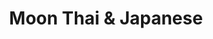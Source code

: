 ---
layout: place
title: Moon Thai & Japanese
permalink: /florida/royal-palm-beach/moon-thai-japanese.html
stateAbbr: FL
stateName: Florida
cityName: Royal Palm Beach
seo:
  type: restaurant
  links: null
place_id: ChIJifgqWg8v2YgR7DiIFKb_qfY
photos:
  - name: >-
      places/ChIJifgqWg8v2YgR7DiIFKb_qfY/photos/AeeoHcLZZ1Kdh0hVOlefe0V7JkcaPo_kle2Y__G02nf6CpePv1JWd3O6X7GAfSJ8d110P66Y5S2WQFruqmFa8E6IlmwohaO-Tuz6xcfQZLjle7SVmy3mpWJMBI0F_vcHpFRJy96hmZ44yvI5kN-t_FrPRVpCscfQcsoJeajZAR4XtNLEYy1Pmp4slj-0CcR5TDQNKCp--cGAcoYT6nkWnaivPV18LSeXK3aAe_mxK3H0IidzhMK4QW-ZuyIg8GOiSNiwy3qcUAmxpsmUQTKuySQ_HydeuWX7k55ur0KJ86CI31o_Wg
    widthPx: 1064
    heightPx: 598
    authorAttributions:
      - displayName: Moon Thai & Japanese
        uri: https://maps.google.com/maps/contrib/109189976221652248939
        photoUri: >-
          https://lh3.googleusercontent.com/a-/ALV-UjVV5gzOwD5PYJ2fTvl5nxC0b8STz0dEXZFjD88YvEc9_IoL0umg=s100-p-k-no-mo
    flagContentUri: >-
      https://www.google.com/local/imagery/report/?cb_client=maps_api_places.places_api&image_key=!1e10!2sAF1QipOpAXZETJLE7Z-wb3wXkHERgxMZMptxodPh75yN&hl=en-US
    googleMapsUri: >-
      https://www.google.com/maps/place//data=!3m4!1e2!3m2!1sAF1QipOpAXZETJLE7Z-wb3wXkHERgxMZMptxodPh75yN!2e10!4m2!3m1!1s0x88d92f0f5a2af889:0xf6a9ffa6148838ec
  - name: >-
      places/ChIJifgqWg8v2YgR7DiIFKb_qfY/photos/AeeoHcIkyDlD6JePaR3bIJ0A0LqFQl62XhrskIod79S4FS6OIa6HfUsnnIY9LLYS7ZBVZvFdzLnvCqWizSYHmFxLCrTv8jKbGgZdI7bWJXKvRkTETZfzzXwWM8CvIHbnBX7r-GAs44KBnQ0fxZfGoq3FChod_hRp2VmHR1D8e4BrC6JTm0tE-7iQii7nrqso6fA4D7I3u9qExwd_dcb9vWV5bF8PT3E4Arc40fAjkSgF-97u2Wd3lw4C0NhfMzoEUGBG0tuhi8dbWyuM-FONKXD_ZAg7F9xEoQXZoJI8TtTA79xLOQ
    widthPx: 819
    heightPx: 547
    authorAttributions:
      - displayName: Moon Thai & Japanese
        uri: https://maps.google.com/maps/contrib/109189976221652248939
        photoUri: >-
          https://lh3.googleusercontent.com/a-/ALV-UjVV5gzOwD5PYJ2fTvl5nxC0b8STz0dEXZFjD88YvEc9_IoL0umg=s100-p-k-no-mo
    flagContentUri: >-
      https://www.google.com/local/imagery/report/?cb_client=maps_api_places.places_api&image_key=!1e10!2sAF1QipMO8OJUtaL5ygnB7A0cDjxQvlr7ClFP0CWjkdg0&hl=en-US
    googleMapsUri: >-
      https://www.google.com/maps/place//data=!3m4!1e2!3m2!1sAF1QipMO8OJUtaL5ygnB7A0cDjxQvlr7ClFP0CWjkdg0!2e10!4m2!3m1!1s0x88d92f0f5a2af889:0xf6a9ffa6148838ec
  - name: >-
      places/ChIJifgqWg8v2YgR7DiIFKb_qfY/photos/AeeoHcJKZZywP5x_SZIon_P0h6JgwRvmSaH3-HQfLsxqHcR8UzvBPbgQRunTKHgA3Lgh97U8g2ViagRnSTt0GKbgoGwSHUNF2mwZTwjXAWJ8fwolsUX-BuAi3rj221zZGMtoYGaHIr1jsL2n1ARx-UwN5-cJDpvlC3VqAVhhBKPrkwRJhS2twulwBlychSf4_wnLr35mYhU8N21E-MkZNX_ac3YzDchpcsaye-J-GCcDWW1Pzs_G7987PJvq1_5u_5MO1H9v3rGFJVRNKBT70mLdSeT3jDcHKysuQ4zrCrIqjgsckA
    widthPx: 1200
    heightPx: 544
    authorAttributions:
      - displayName: Moon Thai & Japanese
        uri: https://maps.google.com/maps/contrib/109189976221652248939
        photoUri: >-
          https://lh3.googleusercontent.com/a-/ALV-UjVV5gzOwD5PYJ2fTvl5nxC0b8STz0dEXZFjD88YvEc9_IoL0umg=s100-p-k-no-mo
    flagContentUri: >-
      https://www.google.com/local/imagery/report/?cb_client=maps_api_places.places_api&image_key=!1e10!2sAF1QipNx02onb7g8S7QFUsf9vrNfJjRwJCWVZfvIQR-4&hl=en-US
    googleMapsUri: >-
      https://www.google.com/maps/place//data=!3m4!1e2!3m2!1sAF1QipNx02onb7g8S7QFUsf9vrNfJjRwJCWVZfvIQR-4!2e10!4m2!3m1!1s0x88d92f0f5a2af889:0xf6a9ffa6148838ec
  - name: >-
      places/ChIJifgqWg8v2YgR7DiIFKb_qfY/photos/AeeoHcKkIYk0qcbzVHWNKZv14O_EJNdgDnCEQWU8XzANUizn055kw87gMeRx5DJjwHUdEJYihP6rIemqPtnxerQFOrNKVJWeyXbUljrJGaPLBGlAucBOvjno7hlAShk76CU_5foicYD0CaP9ULfe1OLeZ-5-bXl42c2OPEBLOHE-ppk46jA-y97tfO2UjlS7ciSn7_SgJfdUYZJV4aegQwXiuykG-3W9mxD_Qrr44elell4TiDrDaFtPoDkEuoj5aEOyi16p3SbnkjWcI-B5ia1C9_9pqxuET4Z_G0wNPlP3KFM2AKDcLZGbSONN2rkk9G7qC-F6QaFA22RLUs_NEhiUwwqMI0KnnzneK854cMUhrPPvehmOkXiJybGQ7t6d3LYdpy5tdGKp6tcvGLmHGh5d3UhdmixDPm4ICz4zkRg71OEcU4c9
    widthPx: 3024
    heightPx: 4032
    authorAttributions:
      - displayName: jenny chamudis
        uri: https://maps.google.com/maps/contrib/101274712412155568907
        photoUri: >-
          https://lh3.googleusercontent.com/a-/ALV-UjVTr-qJjai7IbRq4_OiF1N2kTJ3JxTP0G8XF3TaBxbYBmkP26hT=s100-p-k-no-mo
    flagContentUri: >-
      https://www.google.com/local/imagery/report/?cb_client=maps_api_places.places_api&image_key=!1e10!2sCIHM0ogKEICAgIDJpO64sQE&hl=en-US
    googleMapsUri: >-
      https://www.google.com/maps/place//data=!3m4!1e2!3m2!1sCIHM0ogKEICAgIDJpO64sQE!2e10!4m2!3m1!1s0x88d92f0f5a2af889:0xf6a9ffa6148838ec
  - name: >-
      places/ChIJifgqWg8v2YgR7DiIFKb_qfY/photos/AeeoHcIFiKaeNgI01G5Hn17ij75lZkAfRwFKPo5fVZ6F4msOQ6zPzkX3hVT3aT5bgZhpvzihW1Fgk1wBwTSZv7SEwrJHTLnOx6uGkNh9MKNRZEdHjzpJwo1TK77weivQRh8QtEdY7uszwqDeW7o-jVx0WQn7xlVEH75Fs0ZMAHMDIgM_tHcdA7hfY3kHniWFeSv8fRsa2p7rBSf82vnwF9DMktyA-5cT_pSMlvD6AYvGAVp0-fmrBIy7O4L0_vUmJXxzTorkEmujirluCLKVhAs38BcG61z8O7JuqwpNSdVbmK3WqfQAmLJ3JeCyHkgIRdbFxGvGYPBRlqN5HtyfZh6Acckle9541VFDxT6VYRl-5vqcIOpnQaeMlfAS8DG6TzN2Elf-PEohm_O1ZJCPKpKOllW8WDJ1LXVhlyXjpnUzBkYGzg
    widthPx: 3024
    heightPx: 4032
    authorAttributions:
      - displayName: Adam Berliner
        uri: https://maps.google.com/maps/contrib/112558791744162922793
        photoUri: >-
          https://lh3.googleusercontent.com/a-/ALV-UjUwCq6kSD-gitO4vmEQIgc23vIyOeeDm4CE2EWNjhqQ3ece6n8mIQ=s100-p-k-no-mo
    flagContentUri: >-
      https://www.google.com/local/imagery/report/?cb_client=maps_api_places.places_api&image_key=!1e10!2sCIHM0ogKEICAgMCgzIPzRQ&hl=en-US
    googleMapsUri: >-
      https://www.google.com/maps/place//data=!3m4!1e2!3m2!1sCIHM0ogKEICAgMCgzIPzRQ!2e10!4m2!3m1!1s0x88d92f0f5a2af889:0xf6a9ffa6148838ec
  - name: >-
      places/ChIJifgqWg8v2YgR7DiIFKb_qfY/photos/AeeoHcIM9TyCu-tf2Yxl5qdrXDvaSUq-06OEm7O_7JsOb0QkGzp-E_CNQdYpVksoUaZiywrLlFi5_Ex5sO7RIWRgeXipb70rM7X5PH09rgxwlMhxEurKbs9XzF21hXKgG2aQQcwXaHbvv8I_mah-6TYZ2L4AzeZ6SqJEVRz9zCclEfXPx_-wJ92_ON7CRuQ8zVxmldGZTZj33dObL5j792sOfqha4ArGK_0bcOifh__SwljDxw7OxEDCVadG4ok6LVjUIgKp0_FvL4eWdXCFnbyXiD8Luutt-dNhe9w475UpMhO48h_IW_uQcS0JVITsoTDJq-kVJRZGzByzEay4BdQzAyaL5bZT64whoIm4q1Qb5okaANT0SnLI1aU1XndGq2MwVXiDhFU1EqDEafyykk5bd_J8nUjXay7q7MOqsktN-lejg6EDvW8jU7p8y7bukOfO
    widthPx: 4000
    heightPx: 3000
    authorAttributions:
      - displayName: PETER MARTINS
        uri: https://maps.google.com/maps/contrib/109132866990856515074
        photoUri: >-
          https://lh3.googleusercontent.com/a/ACg8ocKt-V7EhUxnDc7ZE6UR60DpnaPjDVXOAxY4uYUHGzEIIndzZPQo=s100-p-k-no-mo
    flagContentUri: >-
      https://www.google.com/local/imagery/report/?cb_client=maps_api_places.places_api&image_key=!1e10!2sCIABIhADycTjFQGfIGfS-AUACdIT&hl=en-US
    googleMapsUri: >-
      https://www.google.com/maps/place//data=!3m4!1e2!3m2!1sCIABIhADycTjFQGfIGfS-AUACdIT!2e10!4m2!3m1!1s0x88d92f0f5a2af889:0xf6a9ffa6148838ec
  - name: >-
      places/ChIJifgqWg8v2YgR7DiIFKb_qfY/photos/AeeoHcKmwj2xciYBLk7Mbsd5a242RE2226nTGZh3zK0H8S2i9WYGKfU5ulWs5vNH87DxpOZkUk4ads2lRRk_skbqiS83hQorkDqKQLSNQIBph_jqLbqk1r-fI-4mJ2mLRqJGCztn617vN1KJ9ve3jIkHYtUS6rA3vgmZy5F2jrz861TJeF685sfYv-00ZT0Vo9sA2KQ5iSJQquA5rBNBGaAjPL67H0Ns7jySHryHQ1N5eETHXnhdZvbaj-oZ9pqeOq6184wksPLBH0xsSYhlJr4cOH_ueMnkBQ2EZkceQ8mVE5TgLA-0vGurpngpC42U1jSLwbK-LIfvH60ejALbtXFtSDQfJRh_XZWm9CeCCmzJpBRGjS09036zKzdk9Ygn5yDqTgZsCkFRF4OAPGeYNwalZPJtcw0Z6QeZ_XBu3tIBhOA5V4_d
    widthPx: 3000
    heightPx: 4000
    authorAttributions:
      - displayName: Deadeye
        uri: https://maps.google.com/maps/contrib/111767310417157273632
        photoUri: >-
          https://lh3.googleusercontent.com/a-/ALV-UjWs_tO664LevQHf6VooV6_lxeqvdazOxuRCqkPakCBvLKFQ7_yn-A=s100-p-k-no-mo
    flagContentUri: >-
      https://www.google.com/local/imagery/report/?cb_client=maps_api_places.places_api&image_key=!1e10!2sCIHM0ogKEICAgIDvnOuL9AE&hl=en-US
    googleMapsUri: >-
      https://www.google.com/maps/place//data=!3m4!1e2!3m2!1sCIHM0ogKEICAgIDvnOuL9AE!2e10!4m2!3m1!1s0x88d92f0f5a2af889:0xf6a9ffa6148838ec
  - name: >-
      places/ChIJifgqWg8v2YgR7DiIFKb_qfY/photos/AeeoHcLNfnTnhetGUZbs-wqQ064rbZ28zRWoDVS7Vctd35mhH1iM63rIufSKIoIjgXf_pe4ff_6JcZeRlrzALxEJKyQ-N5x56hxw0NHkdoKatlT4anb0Z_ku4Rx1HstkO0OY_bTmmALRMXGECODnWzjIe1XMQ-j4Ob1IY0mvekGIc3ANoEPlcFdZy6GFrtbT__4mokhrrZvLeZq6vqhU3L0Qw2KpSZQzYtwwMUyT89HaR31hcHVFcbf7R0HIfZ7n6FqTKPZxScYMdsaLy0nw-2DLgu_uYCXOOJeq68EYG_6jEs-PO5qvmvJXYGZW2lSKb5yT28xQpMwKi9EAIdGaR4sPUOg1Mr7LX6iN3o7KYqlD6N_4ue31t1KkKoXElNIdvxyyZYifpjz9TSLxjTT36H_PgPSqp4zAwFhMFYeKMWIZouyssQ
    widthPx: 3024
    heightPx: 4032
    authorAttributions:
      - displayName: Erica Nicole Moses
        uri: https://maps.google.com/maps/contrib/101701946962742523328
        photoUri: >-
          https://lh3.googleusercontent.com/a-/ALV-UjVzloRkyU0No7CyGLoQsPMBTtVGKs39vIAFwnRNKo_w2I0d2_Ug=s100-p-k-no-mo
    flagContentUri: >-
      https://www.google.com/local/imagery/report/?cb_client=maps_api_places.places_api&image_key=!1e10!2sCIHM0ogKEICAgIDyybyEeg&hl=en-US
    googleMapsUri: >-
      https://www.google.com/maps/place//data=!3m4!1e2!3m2!1sCIHM0ogKEICAgIDyybyEeg!2e10!4m2!3m1!1s0x88d92f0f5a2af889:0xf6a9ffa6148838ec
  - name: >-
      places/ChIJifgqWg8v2YgR7DiIFKb_qfY/photos/AeeoHcL14Suwq7j915lHcIF-klrAyuPg77dWN766-Co1u1QvrRuioSNmvfZzQqd7ok_oSGJDqnLylR_7ZLyuanTm5OROMZ831O12HXl0LKSSXGxzFR5bdslTHuT0_VK-m_I3pnKqp30l-RiXQbiwU2Ob_7TT78y8a5TRMLTtwtdUg421ziJMxrQY7aAY5FmBZbOxVgDC061lQv15okP5kyn9Xzccp1UMfGy_fcZrpDp8HIj64oeO1tBzEbmgrbMEEaS_C4ycisxnaATaRs13C0h41Uk02ATgKcDDHbA7qVD1oddKFrxPGlpE2SSEFksUyx8jk2mFrFn6qscNgQAoaSqyK1-O-ZzK512AWCDGaG5TB1jgiV4v6MFSxklrZ9zxfBofxgdCZ0ZJkLInUS3Rq3sY9t5_7tmtruvNo1-JG3JI4l2KHtH4
    widthPx: 4032
    heightPx: 3024
    authorAttributions:
      - displayName: Nguyen Dorithy
        uri: https://maps.google.com/maps/contrib/102982054137260384992
        photoUri: >-
          https://lh3.googleusercontent.com/a-/ALV-UjV8TAOUj4U7Zc8D0qwVGH68NfWD6kySLNvQc0vjx49RcVjRfB1d=s100-p-k-no-mo
    flagContentUri: >-
      https://www.google.com/local/imagery/report/?cb_client=maps_api_places.places_api&image_key=!1e10!2sCIHM0ogKEICAgIDelLDX1AE&hl=en-US
    googleMapsUri: >-
      https://www.google.com/maps/place//data=!3m4!1e2!3m2!1sCIHM0ogKEICAgIDelLDX1AE!2e10!4m2!3m1!1s0x88d92f0f5a2af889:0xf6a9ffa6148838ec
  - name: >-
      places/ChIJifgqWg8v2YgR7DiIFKb_qfY/photos/AeeoHcKb7sxBEkLud2aSnpW9cBXglmhBnwYeUKXhlaon4Pc9EkQa6BtiTq5tMUibGmJVJJudXaDv8QBRoW0XbXGXbvDkkWTYAQ95EqxyEtX-__Bk_9djtamITztxrQxaMnRsSY9evfn315qrtLM25CHrHJszMZcFamnmbHDlSNdG8XN81-Gyv58QAvU5WFzRUCTPPKF7HYBDjWFduf3JaCD2wH7c_nF2XdkZesfKTTgixDHHmkHpkqb1djjP2GUNdH-_y0gkuMoLvEO73ymXyuEslhYyndaA8DXrq5uAzalavm044t4K4po6TSBkCbnXehDStqwfKdAnR9Uz0s96Tine3aE0EiDNMYkcIYg4YYPedGN64ugeIRhBxYBOLuqz-j_JA2ExaHBLd-uQXBGcSKw09Uov4WTtjCRtOeWtuqK3OZ4
    widthPx: 1284
    heightPx: 1642
    authorAttributions:
      - displayName: Dan Brown
        uri: https://maps.google.com/maps/contrib/101092816702509291272
        photoUri: >-
          https://lh3.googleusercontent.com/a-/ALV-UjUTLGdz9l-Qu3uj-cXaQOyNMs0wb_FLBjM2tPVOF0--ZXi_a5sI=s100-p-k-no-mo
    flagContentUri: >-
      https://www.google.com/local/imagery/report/?cb_client=maps_api_places.places_api&image_key=!1e10!2sCIHM0ogKEICAgICOo8bzIg&hl=en-US
    googleMapsUri: >-
      https://www.google.com/maps/place//data=!3m4!1e2!3m2!1sCIHM0ogKEICAgICOo8bzIg!2e10!4m2!3m1!1s0x88d92f0f5a2af889:0xf6a9ffa6148838ec
address: '11071 Southern Blvd #100, Royal Palm Beach, FL 33411, USA'
street: '11071 Southern Blvd #100'
city: Royal Palm Beach
state: FL
zip: '33411'
country: USA
neighborhood: null
latitude: '26.682247'
longitude: '-80.225469'
accessibility_options:
  wheelchairAccessibleParking: true
  wheelchairAccessibleEntrance: true
  wheelchairAccessibleRestroom: true
  wheelchairAccessibleSeating: true
business_status: OPERATIONAL
name: Moon Thai & Japanese
google_maps_links:
  directionsUri: >-
    https://www.google.com/maps/dir//''/data=!4m7!4m6!1m1!4e2!1m2!1m1!1s0x88d92f0f5a2af889:0xf6a9ffa6148838ec!3e0
  placeUri: https://maps.google.com/?cid=17774018493168498924
  writeAReviewUri: >-
    https://www.google.com/maps/place//data=!4m3!3m2!1s0x88d92f0f5a2af889:0xf6a9ffa6148838ec!12e1
  reviewsUri: >-
    https://www.google.com/maps/place//data=!4m4!3m3!1s0x88d92f0f5a2af889:0xf6a9ffa6148838ec!9m1!1b1
  photosUri: >-
    https://www.google.com/maps/place//data=!4m3!3m2!1s0x88d92f0f5a2af889:0xf6a9ffa6148838ec!10e5
primary_type: Thai Restaurant
opening_hours:
  regular: null
  current: null
secondary_opening_hours:
  regular:
    weekdayDescriptions: null
    type: null
  current:
    weekdayDescriptions: null
    type: null
phone: null
price_level: null
price_range: null
rating: null
rating_count: 0
website: null
description: >-
  Discover Moon Thai & Japanese in Royal Palm Beach, FL$$$Moon Thai & Japanese
  in Royal Palm Beach, FL, offers a delightful mix of Thai and Japanese cuisine
  that emphasizes fresh ingredients and creative flavors for an enjoyable dining
  experience. The restaurant features a warm, inviting atmosphere with photos
  showcasing its appealing decor, making it ideal for relaxed meals with friends
  or family. Accessibility is a key highlight, including wheelchair-friendly
  parking, entrances, restrooms, and seating, ensuring comfort for all guests.
  Located conveniently on Southern Blvd, this spot serves as a go-to for those
  seeking authentic Asian dishes in a welcoming setting, perfect for anyone
  exploring sushi restaurants nearby.
generative_summary: >-
  Discover Moon Thai & Japanese in Royal Palm Beach, FL$$$Moon Thai & Japanese
  in Royal Palm Beach, FL, offers a delightful mix of Thai and Japanese cuisine
  that emphasizes fresh ingredients and creative flavors for an enjoyable dining
  experience. The restaurant features a warm, inviting atmosphere with photos
  showcasing its appealing decor, making it ideal for relaxed meals with friends
  or family. Accessibility is a key highlight, including wheelchair-friendly
  parking, entrances, restrooms, and seating, ensuring comfort for all guests.
  Located conveniently on Southern Blvd, this spot serves as a go-to for those
  seeking authentic Asian dishes in a welcoming setting, perfect for anyone
  exploring sushi restaurants nearby.
generative_disclosure: Summarized by AI using the Grok-3-Mini model.
reviews: null
review_summary: >-
  Insights from Visitor Feedback$$$Though specific reviews for this location
  aren't readily available, feedback from similar Thai and Japanese eateries
  often highlights the fresh, flavorful meals that keep diners coming back for
  more. People appreciate the variety of options, from tasty rolls to savory
  entrees, making it a solid choice for casual outings or quick bites. Overall,
  the vibe comes across as friendly and accommodating, with many noting the ease
  of access and inviting ambiance as standout features. If you're hunting for
  top-rated sushi places near you, this spot seems to deliver on authentic
  tastes without any major complaints, encouraging a positive experience for
  newcomers.
review_disclosure: Summarized by AI using the Grok-3-Mini model.
parking_options: null
payment_options: null
allow_dogs: null
curbside_pickup: null
delivery: null
dine_in: null
good_for_children: null
good_for_groups: null
good_for_sports: null
live_music: null
menu_for_children: null
outdoor_seating: null
reservable: null
restroom: null
serves_beer: null
serves_breakfast: null
serves_brunch: null
serves_cocktails: null
serves_coffee: null
serves_dinner: null
serves_dessert: null
serves_lunch: null
serves_vegetarian_food: null
serves_wine: null
takeout: null
update_category: pro
places_description: null

---